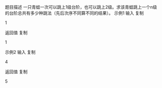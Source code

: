 题目描述
一只青蛙一次可以跳上1级台阶，也可以跳上2级。求该青蛙跳上一个n级的台阶总共有多少种跳法（先后次序不同算不同的结果）。
示例1
输入
复制

1

返回值
复制

1

示例2
输入
复制

4

返回值
复制

5

